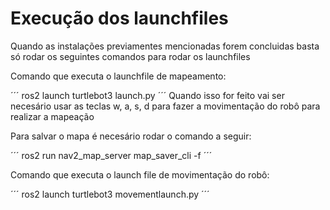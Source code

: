 # Execução dos launchfiles

Quando as instalações previamentes mencionadas forem concluidas basta só rodar os seguintes comandos para rodar os launchfiles

Comando que executa o launchfile de mapeamento:

´´´
ros2 launch turtlebot3 launch.py
´´´
Quando isso for feito vai ser necesário usar as teclas w, a, s, d para fazer a movimentação do robô para realizar a mapeação

Para salvar o mapa é necesário rodar o comando a seguir:

´´´
ros2 run nav2_map_server map_saver_cli -f <nome-do-mapa>
´´´

Comando que executa o launch file de movimentação do robô:

´´´
ros2 launch turtlebot3 movementlaunch.py
´´´